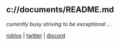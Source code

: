 ## c://documents/README.md

_currently busy striving to be exceptional ..._

[roblox](https://www.roblox.com/users/76163117/profile) | [twitter](https://twitter.com/iamshabbs15) | [discord](shabbs15#1592)


